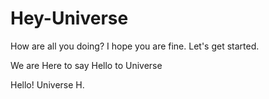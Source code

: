 # Hey-Universe
How are all you doing?
I hope you are fine.
Let's get started.

We are Here to say Hello to Universe

Hello! Universe
H.
